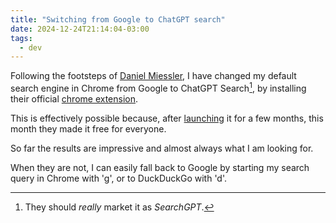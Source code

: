 ```yaml
---
title: "Switching from Google to ChatGPT search"
date: 2024-12-24T21:14:04-03:00
tags:
  - dev
---
```


Following the footsteps of [Daniel
Miessler](https://www.linkedin.com/posts/danielmiessler_ive-not-used-google-to-search-since-searchgpt-activity-7258159059944538113-dxZG),
I have changed my default search engine in Chrome from Google to ChatGPT
Search[^1],
by installing their official [chrome
extension](https://chromewebstore.google.com/detail/chatgpt-search/ejcfepkfckglbgocfkanmcdngdijcgld).

This is effectively possible because, after
[launching](https://openai.com/index/introducing-chatgpt-search/)
it for a few months, this month they made it free for everyone.

So far the results are impressive and almost always what I am looking for.

When they are not, I can easily fall back to Google by starting my search query
in Chrome with 'g', or to DuckDuckGo with 'd'.

[^1]: They should _really_ market it as _SearchGPT_.
